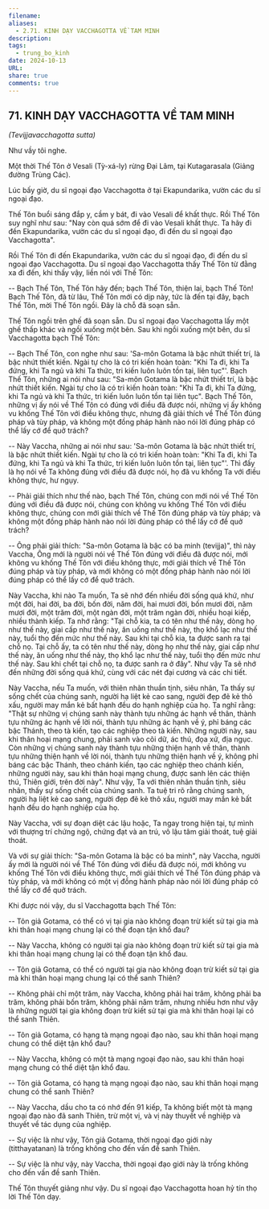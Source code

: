 ```yaml
---
filename: 
aliases:
  - 2.71. KINH DẠY VACCHAGOTTA VỀ TAM MINH
description: 
tags:
  - trung_bo_kinh
date: 2024-10-13
URL: 
share: true
comments: true
---
```

## 71. KINH DẠY VACCHAGOTTA VỀ TAM MINH  
_(Tevijjavacchagotta sutta)_

Như vầy tôi nghe.

Một thời Thế Tôn ở Vesali (Tỳ-xá-ly) rừng Ðại Lâm, tại Kutagarasala (Giảng đường Trùng Các).

Lúc bấy giờ, du sĩ ngoại đạo Vacchagotta ở tại Ekapundarika, vườn các du sĩ ngoại đạo.

Thế Tôn buổi sáng đắp y, cầm y bát, đi vào Vesali để khất thực. Rồi Thế Tôn suy nghĩ như sau: "Nay còn quá sớm để đi vào Vesali khất thực. Ta hãy đi đến Ekapundarika, vườn các du sĩ ngoại đạo, đi đến du sĩ ngoại đạo Vacchagotta".

Rồi Thế Tôn đi đến Ekapundarika, vườn các du sĩ ngoại đạo, đi đến du sĩ ngoại đạo Vacchagotta. Du sĩ ngoại đạo Vacchagotta thấy Thế Tôn từ đằng xa đi đến, khi thấy vậy, liền nói với Thế Tôn:

-- Bạch Thế Tôn, Thế Tôn hãy đến; bạch Thế Tôn, thiện lai, bạch Thế Tôn! Bạch Thế Tôn, đã từ lâu, Thế Tôn mới có dịp này, tức là đến tại đây, bạch Thế Tôn, mời Thế Tôn ngồi. Ðây là chỗ đã soạn sẵn.

Thế Tôn ngồi trên ghế đã soạn sẵn. Du sĩ ngoại đạo Vacchagotta lấy một ghế thấp khác và ngồi xuống một bên. Sau khi ngồi xuống một bên, du sĩ Vacchagotta bạch Thế Tôn:

-- Bạch Thế Tôn, con nghe như sau: 'Sa-môn Gotama là bậc nhứt thiết trí, là bậc nhứt thiết kiến. Ngài tự cho là có tri kiến hoàn toàn: "Khi Ta đi, khi Ta đứng, khi Ta ngủ và khi Ta thức, tri kiến luôn luôn tồn tại, liên tục"'. Bạch Thế Tôn, những ai nói như sau: "Sa-môn Gotama là bậc nhứt thiết trí, là bậc nhứt thiết kiến. Ngài tự cho là có tri kiến hoàn toàn: "Khi Ta đi, khi Ta đứng, khi Ta ngủ và khi Ta thức, tri kiến luôn luôn tồn tại liên tục". Bạch Thế Tôn, những vị ấy nói về Thế Tôn có đúng với điều đã được nói, những vị ấy không vu khống Thế Tôn với điều không thực, nhưng đã giải thích về Thế Tôn đúng pháp và tùy pháp, và không một đồng pháp hành nào nói lời đúng pháp có thể lấy cớ để quở trách?

-- Này Vaccha, những ai nói như sau: 'Sa-môn Gotama là bậc nhứt thiết trí, là bậc nhứt thiết kiến. Ngài tự cho là có tri kiến hoàn toàn: "Khi Ta đi, khi Ta đứng, khi Ta ngủ và khi Ta thức, tri kiến luôn luôn tồn tại, liên tục"'. Thì đấy là họ nói về Ta không đúng với điều đã được nói, họ đã vu khống Ta với điều không thực, hư ngụy.

-- Phải giải thích như thế nào, bạch Thế Tôn, chúng con mới nói về Thế Tôn đúng với điều đã được nói, chúng con không vu khống Thế Tôn với điều không thực, chúng con mới giải thích về Thế Tôn đúng pháp và tùy pháp; và không một đồng pháp hành nào nói lời đúng pháp có thể lấy cớ để quở trách?

-- Ông phải giải thích: "Sa-môn Gotama là bậc có ba minh (tevijja)", thì này Vaccha, Ông mới là người nói về Thế Tôn đúng với điều đã được nói, mới không vu khống Thế Tôn với điều không thực, mới giải thích về Thế Tôn đúng pháp và tùy pháp, và mới không có một đồng pháp hành nào nói lời đúng pháp có thể lấy cớ để quở trách.

Này Vaccha, khi nào Ta muốn, Ta sẽ nhớ đến nhiều đời sống quá khứ, như một đời, hai đời, ba đời, bốn đời, năm đời, hai mươi đời, bốn mươi đời, năm mươi đời, một trăm đời, một ngàn đời, một trăm ngàn đời, nhiều hoại kiếp, nhiều thành kiếp. Ta nhớ rằng: "Tại chỗ kia, ta có tên như thế này, dòng họ như thế này, giai cấp như thế này, ăn uống như thế này, thọ khổ lạc như thế này, tuổi thọ đến mức như thế này. Sau khi tại chỗ kia, ta được sanh ra tại chỗ nọ. Tại chỗ ấy, ta có tên như thế này, dòng họ như thế này, giai cấp như thế này, ăn uống như thế này, thọ khổ lạc như thế này, tuổi thọ đến mức như thế này. Sau khi chết tại chỗ nọ, ta được sanh ra ở đây". Như vậy Ta sẽ nhớ đến những đời sống quá khứ, cùng với các nét đại cương và các chi tiết.

Này Vaccha, nếu Ta muốn, với thiên nhãn thuần tịnh, siêu nhân, Ta thấy sự sống chết của chúng sanh, người hạ liệt kẻ cao sang, người đẹp đẽ kẻ thô xấu, người may mắn kẻ bất hạnh đều do hạnh nghiệp của họ. Ta nghĩ rằng: "Thật sự những vị chúng sanh này thành tựu những ác hạnh về thân, thành tựu những ác hạnh về lời nói, thành tựu những ác hạnh về ý, phỉ báng các bậc Thánh, theo tà kiến, tạo các nghiệp theo tà kiến. Những người này, sau khi thân hoại mạng chung, phải sanh vào cõi dữ, ác thú, đọa xứ, địa ngục. Còn những vị chúng sanh này thành tựu những thiện hạnh về thân, thành tựu những thiện hạnh về lời nói, thành tựu những thiện hạnh về ý, không phỉ báng các bậc Thánh, theo chánh kiến, tạo các nghiệp theo chánh kiến, những người này, sau khi thân hoại mạng chung, được sanh lên các thiện thú, Thiên giới, trên đời này". Như vậy, Ta với thiên nhãn thuần tịnh, siêu nhân, thấy sự sống chết của chúng sanh. Ta tuệ tri rõ rằng chúng sanh, người hạ liệt kẻ cao sang, người đẹp đẽ kẻ thô xấu, người may mắn kẻ bất hạnh đều do hạnh nghiệp của họ.

Này Vaccha, với sự đoạn diệt các lậu hoặc, Ta ngay trong hiện tại, tự mình với thượng trí chứng ngộ, chứng đạt và an trú, vô lậu tâm giải thoát, tuệ giải thoát.

Và với sự giải thích: "Sa-môn Gotama là bậc có ba minh", này Vaccha, người ấy mới là người nói về Thế Tôn đúng với điều đã được nói, mới không vu khống Thế Tôn với điều không thực, mới giải thích về Thế Tôn đúng pháp và tùy pháp, và mới không có một vị đồng hành pháp nào nói lời đúng pháp có thể lấy cớ để quở trách.

Khi được nói vậy, du sĩ Vacchagotta bạch Thế Tôn:

-- Tôn giả Gotama, có thể có vị tại gia nào không đoạn trừ kiết sử tại gia mà khi thân hoại mạng chung lại có thể đoạn tận khổ đau?

-- Này Vaccha, không có người tại gia nào không đoạn trừ kiết sử tại gia mà khi thân hoại mạng chung lại có thể đoạn tận khổ đau.

-- Tôn giả Gotama, có thể có người tại gia nào không đoạn trừ kiết sử tại gia mà khi thân hoại mạng chung lại có thể sanh Thiên?

-- Không phải chỉ một trăm, này Vaccha, không phải hai trăm, không phải ba trăm, không phải bốn trăm, không phải năm trăm, nhưng nhiều hơn như vậy là những người tại gia không đoạn trừ kiết sử tại gia mà khi thân hoại lại có thể sanh Thiên.

-- Tôn giả Gotama, có hạng tà mạng ngoại đạo nào, sau khi thân hoại mạng chung có thể diệt tận khổ đau?

-- Này Vaccha, không có một tà mạng ngoại đạo nào, sau khi thân hoại mạng chung có thể diệt tận khổ đau.

-- Tôn giả Gotama, có hạng tà mạng ngoại đạo nào, sau khi thân hoại mạng chung có thể sanh Thiên?

-- Này Vaccha, dầu cho ta có nhớ đến 91 kiếp, Ta không biết một tà mạng ngoại đạo nào đã sanh Thiên, trừ một vị, và vị này thuyết về nghiệp và thuyết về tác dụng của nghiệp.

-- Sự việc là như vậy, Tôn giả Gotama, thời ngoại đạo giới này (titthayatanan) là trống không cho đến vấn đề sanh Thiên.

-- Sự việc là như vậy, này Vaccha, thời ngoại đạo giới này là trống không cho đến vấn đề sanh Thiên.

Thế Tôn thuyết giảng như vậy. Du sĩ ngoại đạo Vacchagotta hoan hỷ tín thọ lời Thế Tôn dạy.